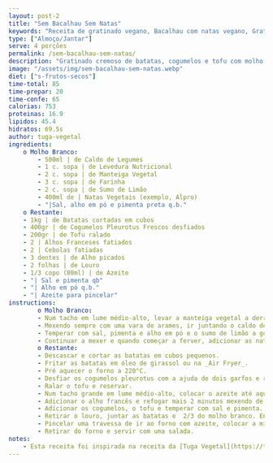 ```yaml
---
layout: post-2
title: "Sem Bacalhau Sem Natas"
keywords: "Receita de gratinado vegano, Bacalhau com natas vegano, Gratinado de batatas com cogumelos, Como fazer bacalhau vegano, Prato principal sem lactose"
type: ["Almoço/Jantar"]
serve: 4 porções
permalink: /sem-bacalhau-sem-natas/
description: "Gratinado cremoso de batatas, cogumelos e tofu com molho branco"
image: "/assets/img/sem-bacalhau-sem-natas.webp"
diet: ["s-frutos-secos"]
time-total: 85
time-prepar: 20
time-confe: 65
calorias: 753
proteinas: 16.9
lipidos: 45.4
hidratos: 69.5s
author: tuga-vegetal
ingredients:
    o Molho Branco:
        - 500ml | de Caldo de Legumes
        - 1 c. sopa | de Levedura Nutricional
        - 2 c. sopa | de Manteiga Vegetal
        - 3 c. sopa | de Farinha
        - 2 c. sopa | de Sumo de Limão
        - 400ml de | Natas Vegetais (exemplo, Alpro)
        - "|Sal, alho em pó e pimenta preta q.b."
    o Restante:   
    - 1kg | de Batatas cortadas em cubos
    - 400gr | de Cogumelos Pleurotus Frescos desfiados
    - 200gr | de Tofu ralado
    - 2 | Alhos Franceses fatiados
    - 2 | Cebolas fatiadas
    - 3 dentes | de Alho picados
    - 2 folhas | de Louro
    - 1/3 copo (80ml) | de Azeite
    - "| Sal e pimenta qb"
    - "| Alho em pó q.b."
    - "| Azeite para pincelar"
instructions:
        o Molho Branco:
        - Num tacho em lume médio-alto, levar a manteiga vegetal a derreter e adicionar a farinha. 
        - Mexendo sempre com uma vara de arames, ir juntando o caldo de legumes aos poucos.
        - Temperar com sal, pimenta e alho em pó e o sumo de limão a gosto.
        - Continuar a mexer e quando começar a ferver, adicionar as natas. Esperar que comece a ferver novamente e desligar o lume. Este molho não deve ficar muito espesso. Reservar.
        o Restante:
        - Descascar e cortar as batatas em cubos pequenos.
        - Fritar as batatas em óleo de girassol ou na _Air Fryer_.
        - Pré aquecer o forno a 220°C.
        - Desfiar os cogumelos pleurotus com a ajuda de dois garfos e reservar.
        - Ralar o tofu e reservar.
        - Num tacho grande em lume médio-alto, colocar o azeite até aquecer bem. Adicionar a cebola, o alho e o louro e refogar cerca de 2 minutos até a cebola começar a ficar transparente. 
        - Adicionar o alho francês e refogar mais 2 minutos mexendo de vez em quando.
        - Adicionar os cogumelos, o tofu e temperar com sal e pimenta. Tapar e deixar cozinhar 3-4 minutos. 
        - Retirar o louro, juntar as batatas e  2/3 do molho branco. Envolver bem.
        - Pincelar uma travessa de ir ao forno com azeite, colocar a mistura anterior e espalhar uniformemente. Cobrir com o restante molho branco e levar ao forno pré-aquecido a 220°C cerca de 40 minutos até o topo ficar dourado.
        - Retirar do forno e servir com uma salada.
notes:
    - Esta receita foi inspirada na receita da [Tuga Vegetal](https://tugavegetal.com/bacalhau-com-natas-vegano/)   
---
```

